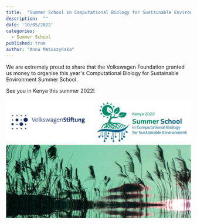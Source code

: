 ```yaml
---
title:  "Summer School in Computational Biology for Sustainable Environment in Kenya"
description:  ""
date: '10/05/2022'
categories:
  - Summer School
published: true
author: "Anna Matuszyńska"
---
```


We are extremely proud to share that the Volkswagen Foundation granted us money to organise this year's Computational Biology for Sustainable Environment Summer School.

See you in Kenya this summer 2022!

![Summer school poster ](/static/news/Summer-School-in-kenya.jpeg)